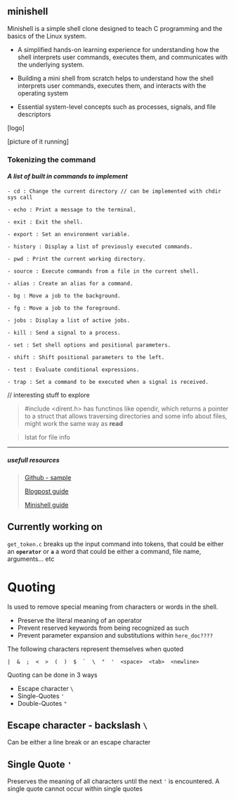 ## minishell
Minishell is a simple shell clone designed to teach C programming and the basics of the Linux system.

- A simplified hands-on learning experience for understanding how the shell interprets user commands, executes them, and communicates with the underlying system.

- Building a mini shell from scratch helps to understand how the shell interprets user commands, executes them, and interacts with the operating system

- Essential system-level concepts such as processes, signals, and file descriptors

[logo]

[picture of it running]

### Tokenizing the command

#### _A list of built in commands to implement_

``` console
- cd : Change the current directory // can be implemented with chdir sys call

- echo : Print a message to the terminal.

- exit : Exit the shell.

- export : Set an environment variable.

- history : Display a list of previously executed commands.

- pwd : Print the current working directory.

- source : Execute commands from a file in the current shell.

- alias : Create an alias for a command.

- bg : Move a job to the background.

- fg : Move a job to the foreground.

- jobs : Display a list of active jobs.

- kill : Send a signal to a process.

- set : Set shell options and positional parameters.

- shift : Shift positional parameters to the left.

- test : Evaluate conditional expressions.

- trap : Set a command to be executed when a signal is received.
```

// interesting stuff to explore
>#include <dirent.h>
>has functinos like opendir, which returns a pointer to a struct that allows traversing directories
>and some info about files, might work the same way as **read**

> lstat for file info

---
##### usefull resources

>[Github - sample](https://github.com/maiadegraaf/minishell)
  >
  >[Blogpost guide](https://brennan.io/2015/01/16/write-a-shell-in-c/)
  >
  >[Minishell guide](https://harm-smits.github.io/42docs/projects/minishell)

## Currently working on
`get_token.c` breaks up the input command into tokens, that could be either an __`operator`__ or __`a`__ a word that could be either a command, file name, arguments... etc


# Quoting
Is used to remove special meaning from characters or words in the shell.
- Preserve the literal meaning of an operator
- Prevent reserved keywords from being recognized as such
- Prevent parameter expansion and substitutions within `here_doc????`

The following characters represent themselves when quoted

	|  &  ;  <  >  (  )  $  `  \  "  '  <space>  <tab>  <newline>
Quoting can be done in 3 ways
- Escape character `\`
- Single-Quotes `'`
- Double-Quotes `"`

## Escape character - backslash `\`
Can be either a line break or an escape character
## Single Quote `'`
Preserves the meaning of all characters until the next `'` is encountered. A single quote cannot occur within single quotes




